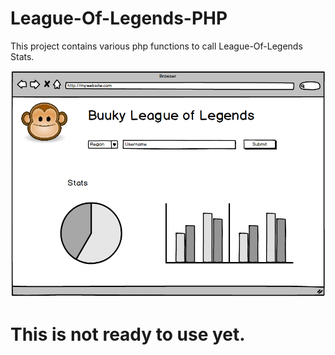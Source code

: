 # League-Of-Legends-PHP

This project contains various php functions to call League-Of-Legends Stats.

![Alt text](img/buuky_layout.png?raw=true "Layout")


# This is not ready to use yet.
